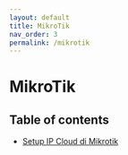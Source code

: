 ```yaml
---
layout: default
title: MikroTik
nav_order: 3
permalink: /mikrotik
---
```


# MikroTik

## Table of contents

- [Setup IP Cloud di Mikrotik](/setup-ip-cloud-di-mikrotik)